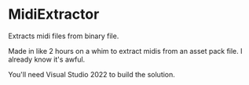 # MidiExtractor
Extracts midi files from binary file.

Made in like 2 hours on a whim to extract midis from an asset pack file. I already know it's awful.

You'll need Visual Studio 2022 to build the solution.
